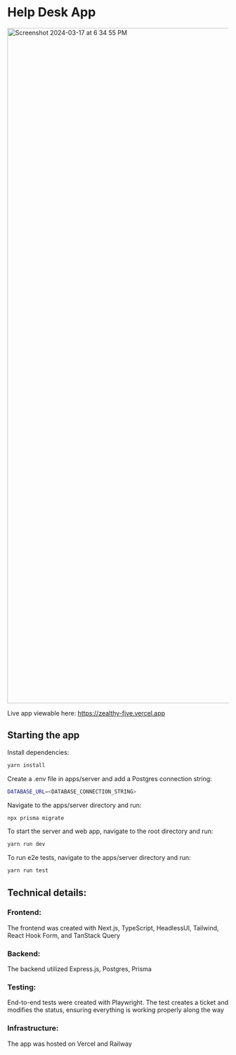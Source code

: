 # Help Desk App

<img width="1534" alt="Screenshot 2024-03-17 at 6 34 55 PM" src="https://github.com/gcn12/zealthy/assets/63011139/2d20bbc4-d644-4ab2-9a0c-04e082fffac4">

Live app viewable here: https://zealthy-five.vercel.app


## Starting the app

Install dependencies:

```sh
yarn install
```

Create a .env file in apps/server and add a Postgres connection string:

```sh
DATABASE_URL=<DATABASE_CONNECTION_STRING>
```

Navigate to the apps/server directory and run:

```sh
npx prisma migrate
```

To start the server and web app, navigate to the root directory and run:
```sh
yarn run dev
```

To run e2e tests, navigate to the apps/server directory and run:
```sh
yarn run test
```

## Technical details:

### Frontend:
The frontend was created with Next.js, TypeScript, HeadlessUI, Tailwind, React Hook Form, and TanStack Query

### Backend:
The backend utilized Express.js, Postgres, Prisma 

### Testing:
End-to-end tests were created with Playwright. The test creates a ticket and modifies the status, ensuring everything is working properly along the way

### Infrastructure:
The app was hosted on Vercel and Railway
